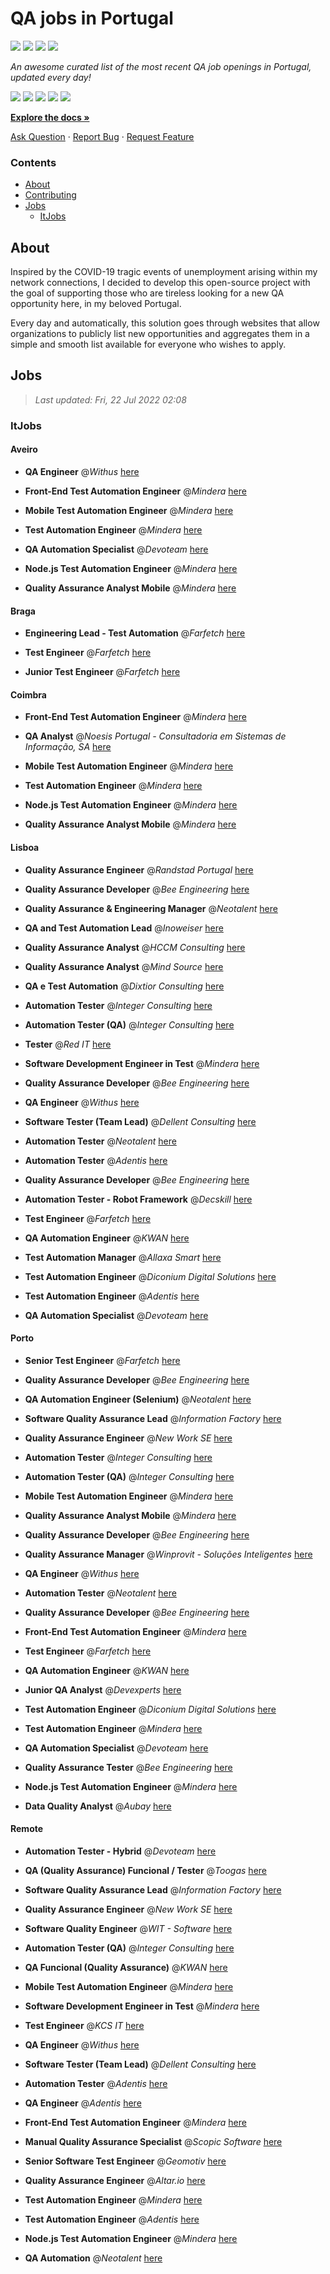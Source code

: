 QA jobs in Portugal
========================

![](https://img.shields.io/static/v1?label=%F0%9F%8C%9F&message=If%20Useful&color=BC4E99)
[![](https://img.shields.io/github/stars/sergiomartins8/qa-jobs-in-portugal)](https://github.com/sergiomartins8/qa-jobs-in-portugal/stargazers)
[![](https://img.shields.io/github/forks/sergiomartins8/qa-jobs-in-portugal)](https://github.com/sergiomartins8/qa-jobs-in-portugal/network/members)
[![](https://img.shields.io/badge/-sergiomartins8-blue?logo=Linkedin&logoColor=white)](https://www.linkedin.com/in/sergiomartins8/)

_An awesome curated list of the most recent QA job openings in Portugal, updated every day!_

[![](https://img.shields.io/github/v/release/sergiomartins8/qa-jobs-in-portugal)](https://github.com/sergiomartins8/qa-jobs-in-portugal/releases)
[![](https://github.com/sergiomartins8/qa-jobs-in-portugal/workflows/release/badge.svg)](https://github.com/sergiomartins8/qa-jobs-in-portugal/actions?query=workflow%3Arelease)
[![](https://img.shields.io/github/issues/sergiomartins8/qa-jobs-in-portugal)](https://github.com/sergiomartins8/qa-jobs-in-portugal/issues)
[![](https://img.shields.io/github/contributors/sergiomartins8/qa-jobs-in-portugal)](https://github.com/sergiomartins8/qa-jobs-in-portugal/graphs/contributors)
[![](https://img.shields.io/github/license/sergiomartins8/qa-jobs-in-portugal)](https://github.com/sergiomartins8/qa-jobs-in-portugal/blob/master/LICENSE)

**[Explore the docs »](https://github.com/sergiomartins8/qa-jobs-in-portugal/blob/master/docs/DOCUMENTATION.md)**

[Ask Question](https://github.com/sergiomartins8/qa-jobs-in-portugal/issues) 
·
[Report Bug](https://github.com/sergiomartins8/qa-jobs-in-portugal/issues)
·
[Request Feature](https://github.com/sergiomartins8/qa-jobs-in-portugal/issues)

### Contents
* [About](#about)
* [Contributing](https://github.com/sergiomartins8/qa-jobs-in-portugal/blob/master/docs/CONTRIBUTING.md)
* [Jobs](#jobs)
  * [ItJobs](#itjobs)

## About
Inspired by the COVID-19 tragic events of unemployment arising within my network connections, I decided to develop this open-source project with the goal of supporting those who are tireless looking for a new QA opportunity here, in my beloved Portugal.

Every day and automatically, this solution goes through websites that allow organizations to publicly list new opportunities and aggregates them in a simple and smooth list available for everyone who wishes to apply.

Jobs
---------

> _Last updated: Fri, 22 Jul 2022 02:08_

### ItJobs

#### Aveiro

- **QA Engineer** @_Withus_ [here](https://www.itjobs.pt/oferta/437649/qa-engineer)


- **Front-End Test Automation Engineer** @_Mindera_ [here](https://www.itjobs.pt/oferta/437146/front-end-test-automation-engineer)


- **Mobile Test Automation Engineer** @_Mindera_ [here](https://www.itjobs.pt/oferta/437272/mobile-test-automation-engineer)


- **Test Automation Engineer** @_Mindera_ [here](https://www.itjobs.pt/oferta/437860/test-automation-engineer)


- **QA Automation Specialist** @_Devoteam_ [here](https://www.itjobs.pt/oferta/437672/qa-automation-specialist)


- **Node.js Test Automation Engineer** @_Mindera_ [here](https://www.itjobs.pt/oferta/436294/node-js-test-automation-engineer)


- **Quality Assurance Analyst Mobile** @_Mindera_ [here](https://www.itjobs.pt/oferta/437853/quality-assurance-analyst-mobile)

#### Braga

- **Engineering Lead - Test Automation** @_Farfetch_ [here](https://www.itjobs.pt/oferta/438177/engineering-lead-test-automation)


- **Test Engineer** @_Farfetch_ [here](https://www.itjobs.pt/oferta/438171/test-engineer)


- **Junior Test Engineer** @_Farfetch_ [here](https://www.itjobs.pt/oferta/437766/junior-test-engineer)

#### Coimbra

- **Front-End Test Automation Engineer** @_Mindera_ [here](https://www.itjobs.pt/oferta/437146/front-end-test-automation-engineer)


- **QA Analyst** @_Noesis Portugal - Consultadoria em Sistemas de Informação, SA_ [here](https://www.itjobs.pt/oferta/436899/qa-analyst)


- **Mobile Test Automation Engineer** @_Mindera_ [here](https://www.itjobs.pt/oferta/437272/mobile-test-automation-engineer)


- **Test Automation Engineer** @_Mindera_ [here](https://www.itjobs.pt/oferta/437860/test-automation-engineer)


- **Node.js Test Automation Engineer** @_Mindera_ [here](https://www.itjobs.pt/oferta/436294/node-js-test-automation-engineer)


- **Quality Assurance Analyst Mobile** @_Mindera_ [here](https://www.itjobs.pt/oferta/437853/quality-assurance-analyst-mobile)

#### Lisboa

- **Quality Assurance Engineer** @_Randstad Portugal_ [here](https://www.itjobs.pt/oferta/438336/quality-assurance-engineer)


- **Quality Assurance Developer** @_Bee Engineering_ [here](https://www.itjobs.pt/oferta/437241/quality-assurance-developer)


- **Quality Assurance & Engineering Manager** @_Neotalent_ [here](https://www.itjobs.pt/oferta/435450/quality-assurance-engineering-manager)


- **QA and Test Automation Lead** @_Inoweiser_ [here](https://www.itjobs.pt/oferta/437172/qa-and-test-automation-lead)


- **Quality Assurance Analyst** @_HCCM Consulting_ [here](https://www.itjobs.pt/oferta/436993/quality-assurance-analyst)


- **Quality Assurance Analyst** @_Mind Source_ [here](https://www.itjobs.pt/oferta/436028/quality-assurance-analyst)


- **QA e Test Automation** @_Dixtior Consulting_ [here](https://www.itjobs.pt/oferta/436168/qa-e-test-automation)


- **Automation Tester** @_Integer Consulting_ [here](https://www.itjobs.pt/oferta/436092/automation-tester)


- **Automation Tester (QA)** @_Integer Consulting_ [here](https://www.itjobs.pt/oferta/435356/automation-tester-qa)


- **Tester** @_Red IT_ [here](https://www.itjobs.pt/oferta/436802/tester)


- **Software Development Engineer in Test** @_Mindera_ [here](https://www.itjobs.pt/oferta/437145/software-development-engineer-in-test)


- **Quality Assurance Developer** @_Bee Engineering_ [here](https://www.itjobs.pt/oferta/436745/quality-assurance-developer)


- **QA Engineer** @_Withus_ [here](https://www.itjobs.pt/oferta/437649/qa-engineer)


- **Software Tester (Team Lead)** @_Dellent Consulting_ [here](https://www.itjobs.pt/oferta/437358/software-tester-team-lead)


- **Automation Tester** @_Neotalent_ [here](https://www.itjobs.pt/oferta/435458/automation-tester)


- **Automation Tester** @_Adentis_ [here](https://www.itjobs.pt/oferta/437608/automation-tester)


- **Quality Assurance Developer** @_Bee Engineering_ [here](https://www.itjobs.pt/oferta/436734/quality-assurance-developer)


- **Automation Tester - Robot Framework** @_Decskill_ [here](https://www.itjobs.pt/oferta/437627/automation-tester-robot-framework)


- **Test Engineer** @_Farfetch_ [here](https://www.itjobs.pt/oferta/438171/test-engineer)


- **QA Automation Engineer** @_KWAN_ [here](https://www.itjobs.pt/oferta/435346/qa-automation-engineer)


- **Test Automation Manager** @_Allaxa Smart_ [here](https://www.itjobs.pt/oferta/438406/test-automation-manager)


- **Test Automation Engineer** @_Diconium Digital Solutions_ [here](https://www.itjobs.pt/oferta/438355/test-automation-engineer)


- **Test Automation Engineer** @_Adentis_ [here](https://www.itjobs.pt/oferta/436818/test-automation-engineer)


- **QA Automation Specialist** @_Devoteam_ [here](https://www.itjobs.pt/oferta/437672/qa-automation-specialist)

#### Porto

- **Senior Test Engineer** @_Farfetch_ [here](https://www.itjobs.pt/oferta/436632/senior-test-engineer)


- **Quality Assurance Developer** @_Bee Engineering_ [here](https://www.itjobs.pt/oferta/437241/quality-assurance-developer)


- **QA Automation Engineer (Selenium)** @_Neotalent_ [here](https://www.itjobs.pt/oferta/435806/qa-automation-engineer-selenium)


- **Software Quality Assurance Lead** @_Information Factory_ [here](https://www.itjobs.pt/oferta/438433/software-quality-assurance-lead)


- **Quality Assurance Engineer** @_New Work SE_ [here](https://www.itjobs.pt/oferta/437078/quality-assurance-engineer)


- **Automation Tester** @_Integer Consulting_ [here](https://www.itjobs.pt/oferta/436092/automation-tester)


- **Automation Tester (QA)** @_Integer Consulting_ [here](https://www.itjobs.pt/oferta/435356/automation-tester-qa)


- **Mobile Test Automation Engineer** @_Mindera_ [here](https://www.itjobs.pt/oferta/437272/mobile-test-automation-engineer)


- **Quality Assurance Analyst Mobile** @_Mindera_ [here](https://www.itjobs.pt/oferta/437853/quality-assurance-analyst-mobile)


- **Quality Assurance Developer** @_Bee Engineering_ [here](https://www.itjobs.pt/oferta/436745/quality-assurance-developer)


- **Quality Assurance Manager** @_Winprovit - Soluções Inteligentes_ [here](https://www.itjobs.pt/oferta/436353/quality-assurance-manager)


- **QA Engineer** @_Withus_ [here](https://www.itjobs.pt/oferta/437649/qa-engineer)


- **Automation Tester** @_Neotalent_ [here](https://www.itjobs.pt/oferta/435458/automation-tester)


- **Quality Assurance Developer** @_Bee Engineering_ [here](https://www.itjobs.pt/oferta/436734/quality-assurance-developer)


- **Front-End Test Automation Engineer** @_Mindera_ [here](https://www.itjobs.pt/oferta/437146/front-end-test-automation-engineer)


- **Test Engineer** @_Farfetch_ [here](https://www.itjobs.pt/oferta/438171/test-engineer)


- **QA Automation Engineer** @_KWAN_ [here](https://www.itjobs.pt/oferta/435346/qa-automation-engineer)


- **Junior QA Analyst** @_Devexperts_ [here](https://www.itjobs.pt/oferta/437997/junior-qa-analyst)


- **Test Automation Engineer** @_Diconium Digital Solutions_ [here](https://www.itjobs.pt/oferta/438355/test-automation-engineer)


- **Test Automation Engineer** @_Mindera_ [here](https://www.itjobs.pt/oferta/437860/test-automation-engineer)


- **QA Automation Specialist** @_Devoteam_ [here](https://www.itjobs.pt/oferta/437672/qa-automation-specialist)


- **Quality Assurance Tester** @_Bee Engineering_ [here](https://www.itjobs.pt/oferta/438195/quality-assurance-tester)


- **Node.js Test Automation Engineer** @_Mindera_ [here](https://www.itjobs.pt/oferta/436294/node-js-test-automation-engineer)


- **Data Quality Analyst** @_Aubay_ [here](https://www.itjobs.pt/oferta/436538/data-quality-analyst)

#### Remote

- **Automation Tester - Hybrid** @_Devoteam_ [here](https://www.itjobs.pt/oferta/435296/automation-tester-hybrid)


- **QA (Quality Assurance) Funcional / Tester** @_Toogas_ [here](https://www.itjobs.pt/oferta/436935/qa-quality-assurance-funcional-tester)


- **Software Quality Assurance Lead** @_Information Factory_ [here](https://www.itjobs.pt/oferta/438433/software-quality-assurance-lead)


- **Quality Assurance Engineer** @_New Work SE_ [here](https://www.itjobs.pt/oferta/437078/quality-assurance-engineer)


- **Software Quality Engineer** @_WIT - Software_ [here](https://www.itjobs.pt/oferta/437168/software-quality-engineer)


- **Automation Tester (QA)** @_Integer Consulting_ [here](https://www.itjobs.pt/oferta/435356/automation-tester-qa)


- **QA Funcional (Quality Assurance)** @_KWAN_ [here](https://www.itjobs.pt/oferta/436391/qa-funcional-quality-assurance)


- **Mobile Test Automation Engineer** @_Mindera_ [here](https://www.itjobs.pt/oferta/437272/mobile-test-automation-engineer)


- **Software Development Engineer in Test** @_Mindera_ [here](https://www.itjobs.pt/oferta/437145/software-development-engineer-in-test)


- **Test Engineer** @_KCS IT_ [here](https://www.itjobs.pt/oferta/437592/test-engineer)


- **QA Engineer** @_Withus_ [here](https://www.itjobs.pt/oferta/437649/qa-engineer)


- **Software Tester (Team Lead)** @_Dellent Consulting_ [here](https://www.itjobs.pt/oferta/437358/software-tester-team-lead)


- **Automation Tester** @_Adentis_ [here](https://www.itjobs.pt/oferta/437608/automation-tester)


- **QA Engineer** @_Adentis_ [here](https://www.itjobs.pt/oferta/436949/qa-engineer)


- **Front-End Test Automation Engineer** @_Mindera_ [here](https://www.itjobs.pt/oferta/437146/front-end-test-automation-engineer)


- **Manual Quality Assurance Specialist** @_Scopic Software_ [here](https://www.itjobs.pt/oferta/438057/manual-quality-assurance-specialist)


- **Senior Software Test Engineer** @_Geomotiv_ [here](https://www.itjobs.pt/oferta/437821/senior-software-test-engineer)


- **Quality Assurance Engineer** @_Altar.io_ [here](https://www.itjobs.pt/oferta/438284/quality-assurance-engineer)


- **Test Automation Engineer** @_Mindera_ [here](https://www.itjobs.pt/oferta/437860/test-automation-engineer)


- **Test Automation Engineer** @_Adentis_ [here](https://www.itjobs.pt/oferta/436818/test-automation-engineer)


- **Node.js Test Automation Engineer** @_Mindera_ [here](https://www.itjobs.pt/oferta/436294/node-js-test-automation-engineer)


- **QA Automation** @_Neotalent_ [here](https://www.itjobs.pt/oferta/435956/qa-automation)

